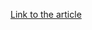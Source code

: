 [Link to the article](https://thehackernews.com/2025/02/cybercriminals-use-axios-and-node-fetch.html)

